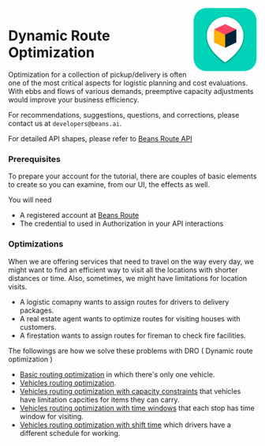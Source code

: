 <img src="assets/images/beans-128x128.png" align="right" />

# Dynamic Route Optimization

Optimization for a collection of pickup/delivery is often one of the most critical aspects for
logistic planning and cost evaluations. With ebbs and flows of various demands, preemptive
capacity adjustments would improve your business efficiency.

For recommendations, suggestions, questions, and corrections, please contact us at
`developers@beans.ai`.

For detailed API shapes, please refer to [Beans Route API](https://www.beansroute.ai/route-api-v1.php)

### Prerequisites

To prepare your account for the tutorial, there are couples of basic elements to create so you
can examine, from our UI, the effects as well.

You will need

   * A registered account at [Beans Route](https://beansroute.ai)
   * The credential to used in Authorization in your API interactions

### Optimizations

When we are offering services that need to travel on the way every day, we might want to find an efficient way to visit all the locations with shorter distances or time. Also, sometimes, we might have limitations for location visits.

- A logistic comapny wants to assign routes for drivers to delivery packages.
- A real estate agent wants to optimize routes for visiting houses with customers.
- A firestation wants to assign routes for fireman to check fire facilities.

The followings are how we solve these problems with DRO ( Dynamic route optimization )

- [Basic routing optimization](basic-routing-optimization) in which there's only one vehicle.
- [Vehicles routing optimization](vehicles-routing-optimization).
- [Vehicles routing optimization with capacity constraints](vehicles-routing-optimization-with-capacity-constraints) that vehicles have limitation capcities for items they can carry.
- [Vehicles routing optimization with time windows](vehicles-routing-optimization-with-time-windows) that each stop has time window for visiting.
- [Vehicles routing optimization with shift time](vehicles-routing-optimization-with-shift-time) which drivers have a different schedule for working.
